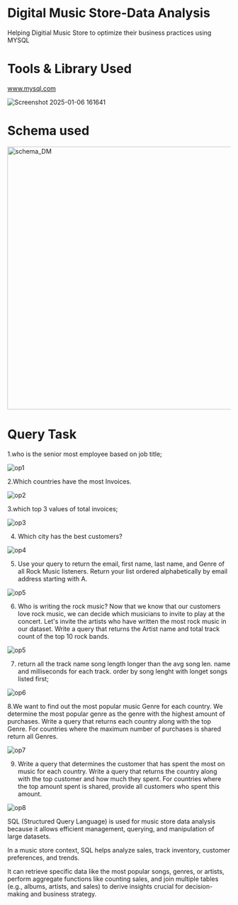 # Digital Music Store-Data Analysis
Helping Digitial Music Store to optimize their business practices using MYSQL




# Tools & Library Used
www.mysql.com

![Screenshot 2025-01-06 161641](https://github.com/user-attachments/assets/ae58a68e-079d-4839-854f-4325f7c0c3f6)




# Schema used 

<img width="594" alt="schema_DM" src="https://github.com/user-attachments/assets/0e15a832-93f3-4c0f-abf4-d364848374c5" />


# Query Task

1.who is the senior most employee based on job title;

![op1](https://github.com/user-attachments/assets/d0cab699-5cb9-4ab1-a892-0496b13f57b8)


2.Which countries have the most Invoices.

![op2](https://github.com/user-attachments/assets/985e5bab-f148-42b5-a359-b0180f191f80)


3.which top 3 values of total invoices;

![op3](https://github.com/user-attachments/assets/b410e3bc-0212-46db-bd90-6ec87a19a0ac)



 4. Which city has the best customers? 

![op4](https://github.com/user-attachments/assets/20d099f0-defb-4e44-9f4a-f32199c47d1e)


5. Use your query to return the email, first name, last name, and Genre of all Rock Music listeners.
Return your list ordered alphabetically by email address starting with A.


![op5](https://github.com/user-attachments/assets/8f5421cf-3523-4610-8160-085356ee7ac0)


6. Who is writing the rock music?
Now that we know that our customers love rock music, we can decide which musicians to invite to play at the concert.
Let's invite the artists who have written the most rock music in our dataset. 
Write a query that returns the Artist name and total track count of the top 10 rock bands.

![op5](https://github.com/user-attachments/assets/3b533934-e2ad-440e-998a-2b62972092d5)


7. return all the track name song length longer than the avg song len. name and milliseconds for each track. order by song lenght with longet songs listed first;


![op6](https://github.com/user-attachments/assets/27eec1cd-69c5-4076-9d2d-345f277be1c9)


8.We want to find out the most popular music Genre for each country. We determine the most popular genre as the genre 
with the highest amount of purchases. Write a query that returns each country along with the top Genre. For countries where 
the maximum number of purchases is shared return all Genres.


![op7](https://github.com/user-attachments/assets/cde5e6d2-1b4c-4168-9e1b-05889d21ecd8)


9. Write a query that determines the customer that has spent the most on music for each country. 
Write a query that returns the country along with the top customer and how much they spent. 
For countries where the top amount spent is shared, provide all customers who spent this amount.

![op8](https://github.com/user-attachments/assets/30643204-3569-4615-9259-b57115a1bf8c)















SQL (Structured Query Language) is used for music store data analysis because it allows efficient management, querying, and manipulation of large datasets. 

In a music store context, SQL helps analyze sales, track inventory, customer preferences, and trends. 

It can retrieve specific data like the most popular songs, genres, or artists, perform aggregate functions like counting sales, and join multiple tables (e.g., albums, artists, and sales) to derive insights crucial for decision-making and business strategy.


